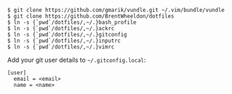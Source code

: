 ```
$ git clone https://github.com/gmarik/vundle.git ~/.vim/bundle/vundle
$ git clone https://github.com/BrentWheeldon/dotfiles
$ ln -s {`pwd`/dotfiles/,~/.}bash_profile
$ ln -s {`pwd`/dotfiles/,~/.}ackrc
$ ln -s {`pwd`/dotfiles/,~/.}gitconfig
$ ln -s {`pwd`/dotfiles/,~/.}inputrc
$ ln -s {`pwd`/dotfiles/,~/.}vimrc
```

Add your git user details to `~/.gitconfig.local`:

```
[user]
  email = <email>
  name = <name>
```
